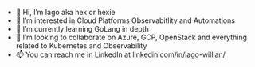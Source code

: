 - 👋 Hi, I’m Iago aka hex or hexie
- 👀 I’m interested in Cloud Platforms Observabitlity and Automations
- 🌱 I’m currently learning GoLang in depth
- 💞️ I’m looking to collaborate on Azure, GCP, OpenStack and everything related to Kubernetes and Observability
- 📫 You can reach me in LinkedIn at linkedin.com/in/iago-willian/

<!---
heex/heex is a ✨ special ✨ repository because its `README.md` (this file) appears on your GitHub profile.
You can click the Preview link to take a look at your changes.
--->
